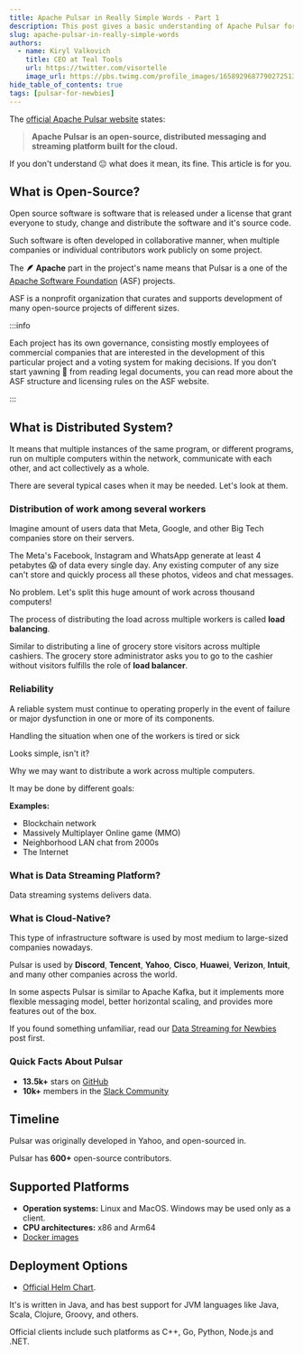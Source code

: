 ```yaml
---
title: Apache Pulsar in Really Simple Words - Part 1
description: This post gives a basic understanding of Apache Pulsar for audience not familiar with data streaming
slug: apache-pulsar-in-really-simple-words
authors:
  - name: Kiryl Valkovich
    title: CEO at Teal Tools
    url: https://twitter.com/visortelle
    image_url: https://pbs.twimg.com/profile_images/1658929687790272513/jAMuGSL3_400x400.jpg
hide_table_of_contents: true
tags: [pulsar-for-newbies]
---
```


The [official Apache Pulsar website](http://pulsar.apache.org/) states: 

> **Apache Pulsar is an open-source, distributed messaging and streaming platform built for the cloud.**

If you don't understand 😐 what does it mean, its fine. This article is for you. 

<!--truncate-->

## What is Open-Source?

Open source software is software that is released under a license that grant everyone to study, change and distribute the software and it's source code.

Such software is often developed in collaborative manner, when multiple companies or individual contributors work publicly on some project.

The **🪶&nbsp;Apache** part in the project's name means that Pulsar is a one of the [Apache&nbsp;Software&nbsp;Foundation](https://www.apache.org/) (ASF) projects.

ASF is a nonprofit organization that curates and supports development of many open-source projects of different sizes.

:::info

Each project has its own governance, consisting mostly employees of commercial companies that are interested in the development of this particular project and a voting system for making decisions.
If you don’t start yawning 🥱 from reading legal documents, you can read more about the ASF structure and licensing rules on the ASF website.

:::

## What is Distributed System?

It means that multiple instances of the same program, or different programs, run on multiple computers within the network, communicate with each other, and act collectively as a whole.

There are several typical cases when it may be needed. Let's look at them.

### Distribution of work among several workers

Imagine amount of users data that Meta, Google, and other Big Tech companies store on their servers. 

The Meta's Facebook, Instagram and WhatsApp generate at least 4 petabytes 😱 of data every single day. Any existing computer of any size can't store and quickly process all these photos, videos and chat messages.

No problem. Let's split this huge amount of work across thousand computers!

The process of distributing the load across multiple workers is called **load balancing**. 

Similar to distributing a line of grocery store visitors across multiple cashiers. The grocery store administrator asks you to go to the cashier without visitors fulfills the role of **load balancer**.

### Reliability

A reliable system must continue to operating properly in the event of failure or major dysfunction in one or more of its components.

Handling the situation when one of the workers is tired or sick

Looks simple, isn't it? 

Why we may want to distribute a work across multiple computers.

It may be done by different goals:

**Examples:**
- Blockchain network
- Massively Multiplayer Online game (MMO)
- Neighborhood LAN chat from 2000s
- The Internet


### What is Data Streaming Platform?

Data streaming systems delivers data.

### What is Cloud-Native?

This type of infrastructure software is used by most medium to large-sized companies nowadays. 

Pulsar is used by <strong>Discord</strong>, <strong>Tencent</strong>, <strong>Yahoo</strong>, <strong>Cisco</strong>, <strong>Huawei</strong>, <strong>Verizon</strong>, <strong>Intuit</strong>, and many other companies across the world.

In some aspects Pulsar is similar to Apache Kafka, but it implements more flexible messaging model, better horizontal scaling, and provides more features out of the box.

If you found something unfamiliar, read our [Data Streaming for Newbies](./coming-soon.md) post first.

### Quick Facts About Pulsar

- **13.5k+** stars on [GitHub](https://github.com/apache/pulsar)
- **10k+** members in the [Slack Community](https://communityinviter.com/apps/apache-pulsar/apache-pulsar)

## Timeline

Pulsar was originally developed in Yahoo, and open-sourced in.

Pulsar has **600+** open-source contributors.

## Supported Platforms

- **Operation systems:** Linux and MacOS. Windows may be used only as a client.
- **CPU architectures:** x86 and Arm64
- [Docker images](https://hub.docker.com/r/apachepulsar/pulsar-all)

## Deployment Options

-  [Official Helm Chart](https://github.com/apache/pulsar-helm-chart).

It's is written in Java, and has best support for JVM languages like Java, Scala, Clojure, Groovy, and others.

Official clients include such platforms as C++, Go, Python, Node.js and .NET.